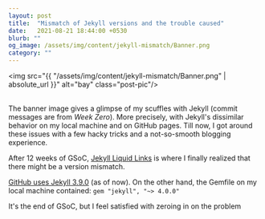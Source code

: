```yaml
---
layout: post
title:  "Mismatch of Jekyll versions and the trouble caused"
date:   2021-08-21 18:44:00 +0530
blurb: ""
og_image: /assets/img/content/jekyll-mismatch/Banner.png
category: ""
---
```


<img src="{{ "/assets/img/content/jekyll-mismatch/Banner.png" | absolute_url }}" alt="bay" class="post-pic"/>
<br />
<br />

The banner image gives a glimpse of my scuffles with Jekyll (commit messages are from *Week Zero*). More precisely, with Jekyll's dissimilar behavior on my local machine and on GitHub pages. Till now, I got around these issues with a few hacky tricks and a not-so-smooth blogging experience.


After 12 weeks of GSoC, [Jekyll Liquid Links](https://jekyllrb.com/docs/liquid/tags/#links) is where I finally realized that there might be a version mismatch.

[GitHub uses Jekyll 3.9.0](https://pages.github.com/versions/) (as of now). On the other hand, the Gemfile on my local machine contained: `gem "jekyll", "~> 4.0.0"`

It's the end of GSoC, but I feel satisfied with zeroing in on the problem